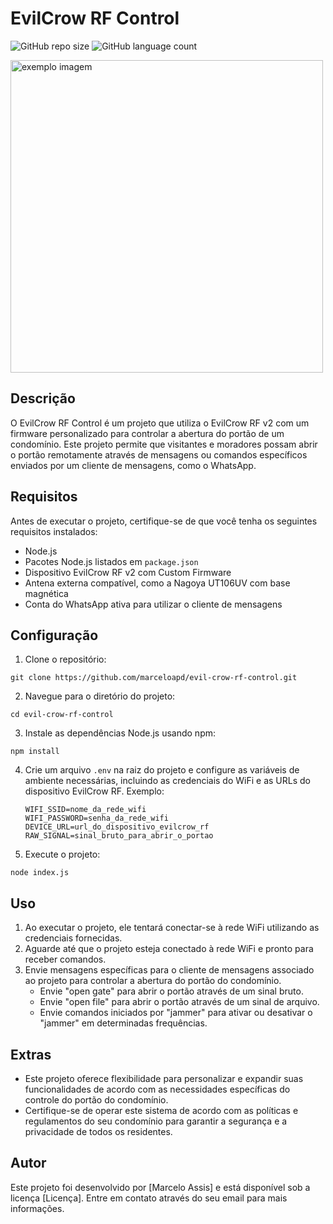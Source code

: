# EvilCrow RF Control

![GitHub repo size](https://img.shields.io/github/repo-size/marceloapd/evil-crow-rf-control/?style=for-the-badge)
![GitHub language count](https://img.shields.io/github/languages/count/marceloapd/evil-crow-rf-control/?style=for-the-badge)

<img src="insira_o_link_da_imagem_aqui" style="width:500px" alt="exemplo imagem">

## Descrição

O EvilCrow RF Control é um projeto que utiliza o EvilCrow RF v2 com um firmware personalizado para controlar a abertura do portão de um condomínio. Este projeto permite que visitantes e moradores possam abrir o portão remotamente através de mensagens ou comandos específicos enviados por um cliente de mensagens, como o WhatsApp.

## Requisitos

Antes de executar o projeto, certifique-se de que você tenha os seguintes requisitos instalados:

- Node.js
- Pacotes Node.js listados em `package.json`
- Dispositivo EvilCrow RF v2 com Custom Firmware
- Antena externa compatível, como a Nagoya UT106UV com base magnética
- Conta do WhatsApp ativa para utilizar o cliente de mensagens

## Configuração

1. Clone o repositório:

```
git clone https://github.com/marceloapd/evil-crow-rf-control.git
```

2. Navegue para o diretório do projeto:

```
cd evil-crow-rf-control
```

3. Instale as dependências Node.js usando npm:

```
npm install
```

4. Crie um arquivo `.env` na raiz do projeto e configure as variáveis de ambiente necessárias, incluindo as credenciais do WiFi e as URLs do dispositivo EvilCrow RF. Exemplo:

   ```
   WIFI_SSID=nome_da_rede_wifi
   WIFI_PASSWORD=senha_da_rede_wifi
   DEVICE_URL=url_do_dispositivo_evilcrow_rf
   RAW_SIGNAL=sinal_bruto_para_abrir_o_portao
   ```

5. Execute o projeto:

```
node index.js
```

## Uso

1. Ao executar o projeto, ele tentará conectar-se à rede WiFi utilizando as credenciais fornecidas.
2. Aguarde até que o projeto esteja conectado à rede WiFi e pronto para receber comandos.
3. Envie mensagens específicas para o cliente de mensagens associado ao projeto para controlar a abertura do portão do condomínio.
   - Envie "open gate" para abrir o portão através de um sinal bruto.
   - Envie "open file" para abrir o portão através de um sinal de arquivo.
   - Envie comandos iniciados por "jammer" para ativar ou desativar o "jammer" em determinadas frequências.

## Extras

- Este projeto oferece flexibilidade para personalizar e expandir suas funcionalidades de acordo com as necessidades específicas do controle do portão do condomínio.
- Certifique-se de operar este sistema de acordo com as políticas e regulamentos do seu condomínio para garantir a segurança e a privacidade de todos os residentes.

## Autor

Este projeto foi desenvolvido por [Marcelo Assis] e está disponível sob a licença [Licença]. Entre em contato através do seu email para mais informações.

